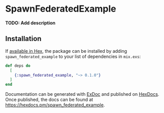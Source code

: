 # SpawnFederatedExample

**TODO: Add description**

## Installation

If [available in Hex](https://hex.pm/docs/publish), the package can be installed
by adding `spawn_federated_example` to your list of dependencies in `mix.exs`:

```elixir
def deps do
  [
    {:spawn_federated_example, "~> 0.1.0"}
  ]
end
```

Documentation can be generated with [ExDoc](https://github.com/elixir-lang/ex_doc)
and published on [HexDocs](https://hexdocs.pm). Once published, the docs can
be found at <https://hexdocs.pm/spawn_federated_example>.

